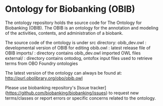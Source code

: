 Ontology for Biobanking (OBIB)
==========

The ontology repository holds the source code for The Ontology for Biobanking (OBIB). The OBIB is an ontology for the annotation and modeling of the activities, contents, and administration of a biobank. 

The source code of the ontology is under src directory:
    obib_dev.owl : developmental version of OBIB for editing
    obib.owl : latest release file of OBIB
    imports/ : directory contains obib_dev.owl imported OWL files
    external/ : directory contains ontodog, ontofox input files used to retrieve terms from OBO Foundry ontologies

The latest version of the ontology can always be found at:
    http://purl.obolibrary.org/obo/obib.owl

Please use biobanking repository's [Issue tracker] (https://github.com/biobanking/biobanking/issues) to request new terms/classes or report errors or specific concerns related to the ontology.
